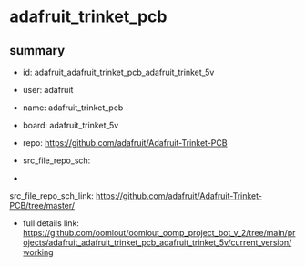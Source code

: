 # adafruit_trinket_pcb
 
## summary 
* id: adafruit_adafruit_trinket_pcb_adafruit_trinket_5v
* user: adafruit
* name: adafruit_trinket_pcb
* board: adafruit_trinket_5v
* repo: https://github.com/adafruit/Adafruit-Trinket-PCB



* src_file_repo_sch: 
*
 src_file_repo_sch_link: https://github.com/adafruit/Adafruit-Trinket-PCB/tree/master/
* full details link: https://github.com/oomlout/oomlout_oomp_project_bot_v_2/tree/main/projects/adafruit_adafruit_trinket_pcb_adafruit_trinket_5v/current_version/working  






